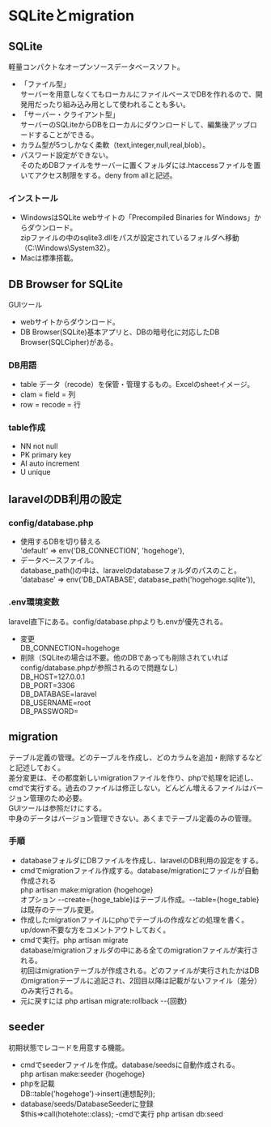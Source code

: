 # SQLiteとmigration

## SQLite
軽量コンパクトなオープンソースデータベースソフト。
- 「ファイル型」<br>
サーバーを用意しなくてもローカルにファイルベースでDBを作れるので、開発用だったり組み込み用として使われることも多い。
- 「サーバー・クライアント型」<br>
サーバーのSQLiteからDBをローカルにダウンロードして、編集後アップロードすることができる。
- カラム型が5つしかなく柔軟（text,integer,null,real,blob）。
- パスワード設定ができない。<br>
そのためDBファイルをサーバーに置くフォルダには.htaccessファイルを置いてアクセス制限をする。deny from allと記述。
### インストール
- WindowsはSQLite webサイトの「Precompiled Binaries for Windows」からダウンロード。<br>
zipファイルの中のsqlite3.dllをパスが設定されているフォルダへ移動（C:\Windows\System32）。
- Macは標準搭載。

## DB Browser for SQLite
GUIツール
- webサイトからダウンロード。
- DB Browser(SQLite)基本アプリと、DBの暗号化に対応したDB Browser(SQLCipher)がある。
### DB用語
- table  データ（recode）を保管・管理するもの。Excelのsheetイメージ。
- clam = field = 列
- row = recode = 行
### table作成
- NN  not null
- PK  primary key
- AI auto increment
- U  unique

## laravelのDB利用の設定
### config/database.php
- 使用するDBを切り替える<br>
'default' => env('DB_CONNECTION', 'hogehoge'),
- データベースファイル。<br>
database_path()の中は、laravelのdatabaseフォルダのパスのこと。<br>
'database' => env('DB_DATABASE', database_path('hogehoge.sqlite')),
### .env環境変数
laravel直下にある。config/database.phpよりも.envが優先される。
- 変更<br>
DB_CONNECTION=hogehoge
- 削除（SQLiteの場合は不要。他のDBであっても削除されていればconfig/database.phpが参照されるので問題なし）<br>
DB_HOST=127.0.0.1<br>
DB_PORT=3306<br>
DB_DATABASE=laravel<br>
DB_USERNAME=root<br>
DB_PASSWORD=

## migration
テーブル定義の管理。どのテーブルを作成し、どのカラムを追加・削除するなどと記述しておく。<br>
差分変更は、その都度新しいmigrationファイルを作り、phpで処理を記述し、cmdで実行する。過去のファイルは修正しない。どんどん増えるファイルはバージョン管理のため必要。<br>
GUIツールは参照だけにする。<br>
中身のデータはバージョン管理できない。あくまでテーブル定義のみの管理。
### 手順
- databaseフォルダにDBファイルを作成し、laravelのDB利用の設定をする。
- cmdでmigrationファイル作成する。database/migrationにファイルが自動作成される<br>
php artisan make:migration {hogehoge} <br>
オプション --create={hoge_table}はテーブル作成。--table={hoge_table}は既存のテーブル変更。
- 作成したmigrationファイルにphpでテーブルの作成などの処理を書く。up/down不要な方をコメントアウトしておく。
- cmdで実行。php artisan migrate<br>
database/migrationフォルダの中にある全てのmigrationファイルが実行される。<br>
初回はmigrationテーブルが作成される。どのファイルが実行されたかはDBのmigrationテーブルに追記され、2回目以降は記載がないファイル（差分）のみ実行される。
- 元に戻すには php artisan migrate:rollback --{回数}

## seeder
初期状態でレコードを用意する機能。
- cmdでseederファイルを作成。database/seedsに自動作成される。<br>
php artisan make:seeder {hogehoge}
- phpを記載<br>
DB::table('hogehoge')->insert(連想配列);
- database/seeds/DatabaseSeederに登録<br>
$this=>call(hotehote::class);
-cmdで実行  php artisan db:seed
